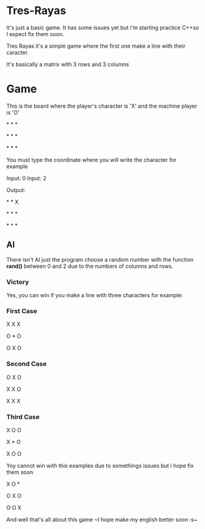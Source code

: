 # Tres-Rayas
It's just a basic game. It has some issues yet but i'm starting practice C++so I expect fix them soon.

Tres Rayas it's a simple game where the first one make a line with their caracter.

It's basically a matrix with 3 rows and 3 columns 

# Game

This is the board where the player's character is 'X' and the machine player is 'O' 

<p>*  *  *</p>

<p>*  *  *</p>

<p>*  *  *</p>

You must type the coordinate where you will write the character for example

Input: 0
Input: 2

Output: 

<p>* * X</p>

<p>* * *</p>

<p>* * *</p>

## AI

There isn't AI just the program choose a random number with the function **rand()** between 0 and 2 due to the numbers of columns and rows. 

### Victory

Yes, you can win if you make a line with three characters for example: 

### First Case     
<p> X X X </p>
<p> O * O </p>
<p> O X O </p>

### Second Case  
<p> O X O</p>
<p> X X O</p>
<p> X X X</p>

### Third Case
<p> X O O </p>
<p> X * O </p>
<p> X O O </p> 

Yoy cannot win with this examples due to somethings issues but i hope fix them soon

<p> X O *</p>

<p> O X O</p>

<p> O O X</p>

And well that's all about this game
~I hope make my english better soon :s~
